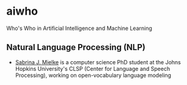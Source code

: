 # aiwho
Who's Who in Artificial Intelligence and Machine Learning

## Natural Language Processing (NLP)
* [Sabrina J. Mielke](https://sjmielke.com/) is a computer science PhD student at the Johns Hopkins University's CLSP (Center for Language and Speech Processing), working on open-vocabulary language modeling


